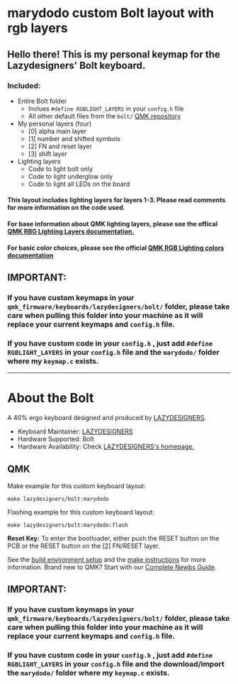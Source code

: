 # marydodo custom Bolt layout with rgb layers
## Hello there! This is my personal keymap for the Lazydesigners' Bolt keyboard. 

### Included:
  * Entire Bolt folder
    * Inclues `#define RGBLIGHT_LAYERS` in your `config.h` file
    * All other default files from the `bolt/` [QMK repository](https://github.com/qmk/qmk_firmware)
  * My personal layers (four)
    * [0] alpha main layer
    * [1] number and shifted symbols
    * [2] FN and reset layer
    * [3] shift layer
  * Lighting layers
    * Code to light bolt only
    * Code to light underglow only
    * Code to light all LEDs on the board

#### This layout includes lighting layers for layers 1-3. Please read comments for more information on the code used. 

#### For base information about QMK lighting layers, please see the offical [QMK RBG Lighting Layers documentation.](https://docs.qmk.fm/#/feature_rgblight?id=lighting-layers)

#### For basic color choices, please see the official [QMK RGB Lighting colors documentation](https://docs.qmk.fm/#/feature_rgblight?id=colors)

## IMPORTANT: 
### If you have custom keymaps in your `qmk_firmware/keyboards/lazydesigners/bolt/` folder, please take care when pulling this folder into your machine as it will replace your current keymaps and `config.h` file. 
### If you have custom  code in  your `config.h` , just add `#define RGBLIGHT_LAYERS` in your `config.h` file and the `marydodo/` folder where my `keymap.c` exists.

---

#  About the Bolt

A 40% ergo keyboard designed and produced by [LAZYDESIGNERS](http://lazydesigners.cn).

* Keyboard Maintainer: [LAZYDESIGNERS](https://github.com/jackytrabbit)
* Hardware Supported: Bolt
* Hardware Availability: Check [LAZYDESIGNERS's homepage.](http://lazydesigners.cn)

## QMK 

Make example for this custom keyboard layout:

    make lazydesigners/bolt:marydodo 

Flashing example for this custom keyboard layout:

    make lazydesigners/bolt:marydodo:flash

**Reset Key:** To enter the bootloader, either push the RESET button on the PCB or the RESET button on the [2] FN/RESET layer.

See the [build environment setup](https://docs.qmk.fm/#/getting_started_build_tools) and the [make instructions](https://docs.qmk.fm/#/getting_started_make_guide) for more information. Brand new to QMK? Start with our [Complete Newbs Guide](https://docs.qmk.fm/#/newbs).

## IMPORTANT: 
### If you have custom keymaps in your `qmk_firmware/keyboards/lazydesigners/bolt/` folder, please take care when pulling this folder into your machine as it will replace your current keymaps and `config.h` file.
### If you have custom  code in  your `config.h` , just add `#define RGBLIGHT_LAYERS` in your `config.h` file and the download/import the `marydodo/` folder where my `keymap.c` exists.
